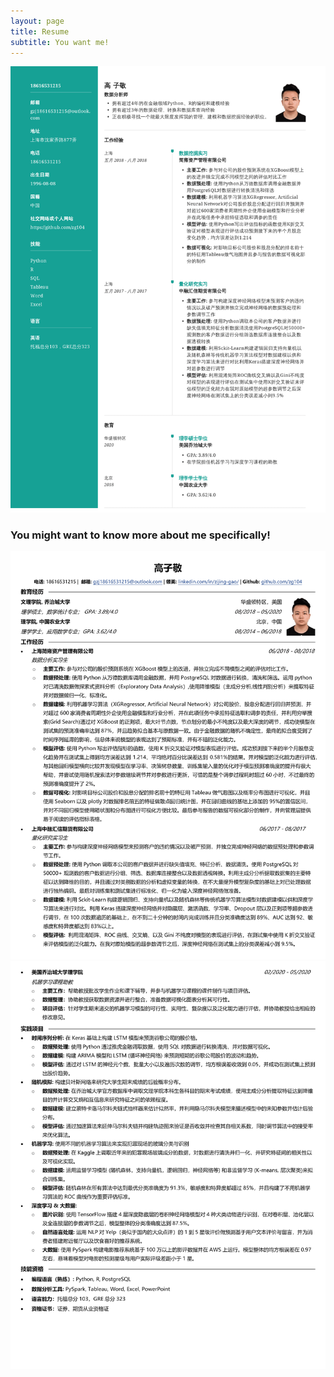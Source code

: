 ```yaml
---
layout: page
title: Resume
subtitle: You want me!
---
```


![](image/resume_chinese-1.png)

### You might want to know more about me specifically!

![](image/gao_chinese_1.png)
![](image/gao_chinese_2.png)
